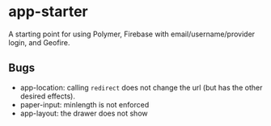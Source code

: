 # app-starter
A starting point for using Polymer, Firebase with email/username/provider login, and Geofire.


## Bugs
* app-location: calling `redirect` does not change the url (but has the other desired effects).
* paper-input: minlength is not enforced
* app-layout: the drawer does not show
